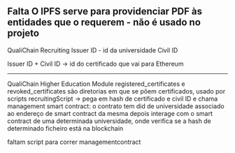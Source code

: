 Falta 
O IPFS serve para providenciar PDF às entidades que o requerem - não é usado no projeto
----------
QualiChain Recruiting
Issuer ID - id da universidade
Civil ID


Issuer ID + Civil ID -> id do certificado que vai para Ethereum 

----------
QualiChain Higher Education Module
registered_certificates e revoked_certificates são diretorias em que se põem certificados, usado por scripts
recruitingScript -> pega em hash de certificado e civil ID e chama management smart contract:
					o contrato tem did de universidade associado ao endereço de smart contract da mesma
					depois interage com o smart contract de uma determinada universidade, onde verifica se a hash de determinado ficheiro está na blockchain	
					
faltam script para correr managementcontract
					
					
